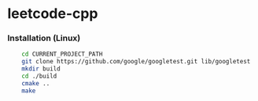 # leetcode-cpp

### Installation (Linux)
```bash
    cd CURRENT_PROJECT_PATH
    git clone https://github.com/google/googletest.git lib/googletest
    mkdir build
    cd ./build
    cmake ..
    make
```
